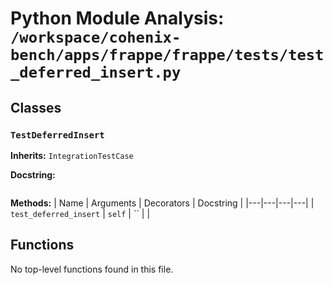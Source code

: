 # Python Module Analysis: `/workspace/cohenix-bench/apps/frappe/frappe/tests/test_deferred_insert.py`

## Classes

### `TestDeferredInsert`
**Inherits:** `IntegrationTestCase`


**Docstring:**
```

```

**Methods:**
| Name | Arguments | Decorators | Docstring |
|---|---|---|---|
| `test_deferred_insert` | `self` | `` |  |





## Functions

No top-level functions found in this file.
